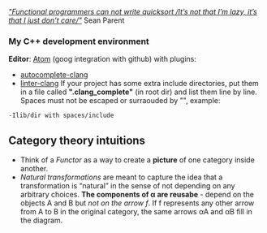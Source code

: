 [_"Functional programmers can not write quicksort /It’s not that I’m lazy, it’s that I just don’t care/"_](https://www.youtube.com/watch?v=cK_kftBNgBc&t=56m50s) Sean Parent

### My C++ development environment
**Editor**: [Atom](https://atom.io/) (goog integration with github) with plugins:
- [autocomplete-clang](https://atom.io/packages/autocomplete-clang)  
- [linter-clang](https://atom.io/packages/linter-clang)
If your project has some extra include directories, put them in a file called **".clang_complete"** (in root dir) and list them line by line. 
Spaces must not be escaped or surraouded by "", example:
```
-Ilib/dir with spaces/include
```

## Category theory intuitions
- Think of a _Functor_ as a way to create a **picture** of one category inside another. 
- *Natural transformations* are meant to capture the idea that a transformation is “natural” in the sense of not depending on any arbitrary choices.
**The components of α are reusabe** - depend on the objects A and B but _not on the arrow f_. If f represents any other arrow from A to B in the original category, the same arrows αA and αB fill in the diagram.

